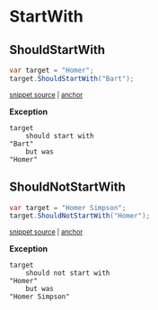 # StartWith


## ShouldStartWith

<!-- snippet: StringExamples.ShouldStartWith.codeSample.approved.cs -->
<a id='5589bd40'></a>
```cs
var target = "Homer";
target.ShouldStartWith("Bart");
```
<sup><a href='/src/DocumentationExamples/CodeExamples/StringExamples.ShouldStartWith.codeSample.approved.cs#L1-L2' title='Snippet source file'>snippet source</a> | <a href='#5589bd40' title='Start of snippet'>anchor</a></sup>
<!-- endSnippet -->

**Exception**

<!-- include: StringExamples.ShouldStartWith.exceptionText.approved.txt -->
```
target
    should start with
"Bart"
    but was
"Homer"
```
<!-- endInclude -->


## ShouldNotStartWith

<!-- snippet: StringExamples.ShouldNotStartWith.codeSample.approved.cs -->
<a id='96c7dd1f'></a>
```cs
var target = "Homer Simpson";
target.ShouldNotStartWith("Homer");
```
<sup><a href='/src/DocumentationExamples/CodeExamples/StringExamples.ShouldNotStartWith.codeSample.approved.cs#L1-L2' title='Snippet source file'>snippet source</a> | <a href='#96c7dd1f' title='Start of snippet'>anchor</a></sup>
<!-- endSnippet -->

**Exception**

<!-- include: StringExamples.ShouldNotStartWith.exceptionText.approved.txt -->
```
target
    should not start with
"Homer"
    but was
"Homer Simpson"
```
<!-- endInclude -->
